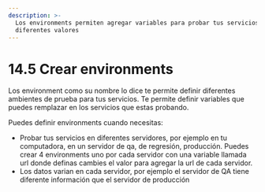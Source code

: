 ```yaml
---
description: >-
  Los environments permiten agregar variables para probar tus servicios con
  diferentes valores
---
```


# 14.5 Crear environments

Los environment como su nombre lo dice te permite definir diferentes ambientes de prueba para tus servicios. Te permite definir variables que puedes remplazar en los servicios que estas probando.

Puedes definir environments cuando necesitas:

* Probar tus servicios en diferentes servidores, por ejemplo en tu computadora, en un servidor de qa, de regresión, producción. Puedes crear 4 environments uno por cada servidor con una variable llamada url donde definas cambies el valor para agregar la url de cada servidor.
* Los datos varian en cada servidor, por ejemplo el servidor de QA tiene diferente información que el servidor de producción



